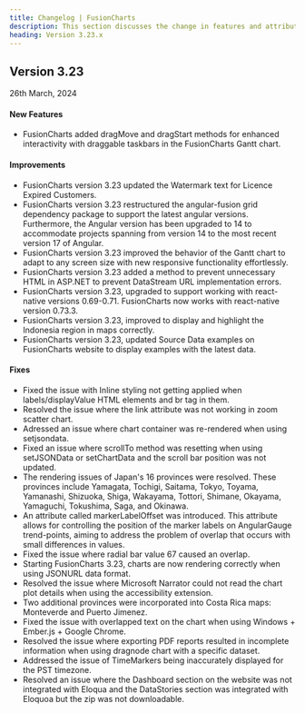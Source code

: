 ```yaml
---
title: Changelog | FusionCharts
description: This section discusses the change in features and attributes with the latest released version.
heading: Version 3.23.x
---
```


<h2 class="sub-heading">Version 3.23</h2>

<p class="release-date">26th March, 2024</p>


<h4>New Features</h4>

- FusionCharts added dragMove and dragStart methods for enhanced interactivity with draggable taskbars in the FusionCharts Gantt chart.

<h4>Improvements</h4>

- FusionCharts version 3.23 updated the Watermark text for Licence Expired Customers.
- FusionCharts version 3.23 restructured the angular-fusion grid dependency package to support the latest angular versions. Furthermore, the Angular version has been upgraded to 14 to accommodate projects spanning from version 14 to the most recent version 17 of Angular.
- FusionCharts version 3.23 improved the behavior of the Gantt chart to adapt to any screen size with new responsive functionality effortlessly.
- FusionCharts version 3.23 added a method to prevent unnecessary HTML in ASP.NET to prevent DataStream URL implementation errors.
- FusionCharts version 3.23, upgraded to support working with react-native versions 0.69-0.71. FusionCharts now works with react-native version 0.73.3.
- FusionCharts version 3.23, improved to display and highlight the Indonesia region in maps correctly.
- FusionCharts version 3.23, updated Source Data examples on FusionCharts website to display examples with the latest data.

<h4>Fixes</h4>

- Fixed the issue with Inline styling not getting applied when labels/displayValue HTML elements and br tag in them.
- Resolved the issue where the link attribute was not working in zoom scatter chart.
- Adressed an issue where chart container was re-rendered when using setjsondata.
- Fixed an issue where scrollTo method was resetting when using setJSONData or setChartData and the scroll bar position was not updated.
- The rendering issues of Japan's 16 provinces were resolved. These provinces include Yamagata, Tochigi, Saitama, Tokyo, Toyama, Yamanashi, Shizuoka, Shiga, Wakayama, Tottori, Shimane, Okayama, Yamaguchi, Tokushima, Saga, and Okinawa.
- An attribute called markerLabelOffset was introduced. This attribute allows for controlling the position of the marker labels on AngularGauge trend-points, aiming to address the problem of overlap that occurs with small differences in values.
- Fixed the issue where radial bar value 67 caused an overlap.
- Starting FusionCharts 3.23, charts are now rendering correctly when using JSONURL data format.
- Resolved the issue where Microsoft Narrator could not read the chart plot details when using the accessibility extension.
- Two additional provinces were incorporated into Costa Rica maps: Monteverde and Puerto Jimenez.
- Fixed the issue with overlapped text on the chart when using Windows + Ember.js + Google Chrome.
- Resolved the issue where exporting PDF reports resulted in incomplete information when using dragnode chart with a specific dataset.
- Addressed the issue of TimeMarkers being inaccurately displayed for the PST timezone.
- Resolved an issue where the Dashboard section on the website was not integrated with Eloqua and the DataStories section was integrated with Eloquoa but the zip was not downloadable.





  

